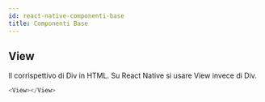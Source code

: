 ```yaml
---
id: react-native-componenti-base
title: Componenti Base
---
```


## View

Il corrispettivo di Div in HTML. Su React Native si usare View invece di Div.

```js
<View></View>
```
